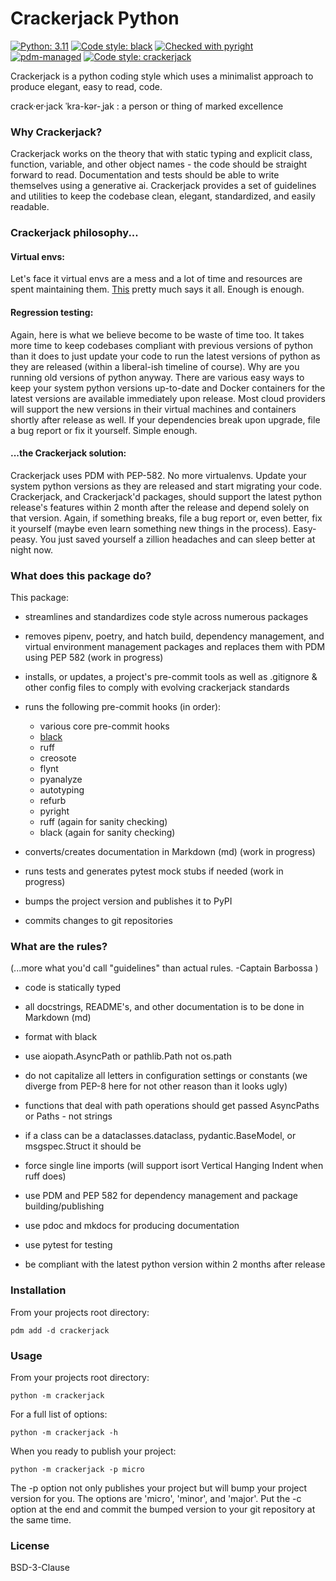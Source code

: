 # Crackerjack Python

[![Python: 3.11](https://img.shields.io/badge/python-3.11%2B-blue)](https://docs.python.org/3/)
[![Code style: black](https://img.shields.io/badge/code%20style-black-000000.svg)](https://github.com/ambv/black)
[![Checked with pyright](https://microsoft.github.io/pyright/img/pyright_badge.svg)](https://microsoft.github.io/pyright/)
[![pdm-managed](https://img.shields.io/badge/pdm-managed-blueviolet)](https://pdm.fming.dev)
[![Code style: crackerjack](https://img.shields.io/badge/code%20style-crackerjack-000042)](https://github.com/lesleslie/crackerjack)

Crackerjack is a python coding style which uses a minimalist approach to produce elegant, easy to read, code.

crack·​er·​jack ˈkra-kər-ˌjak
: a person or thing of marked excellence

### **Why Crackerjack?**

Crackerjack works on the theory that with static typing and explicit class,
function, variable, and other object names - the code should be
straight forward to read. Documentation and tests should be able to write themselves using a generative ai.
Crackerjack provides a set of guidelines and utilities to keep the codebase clean, elegant, standardized, and
easily readable.

### **Crackerjack philosophy...**

#### Virtual envs:

Let's face it virtual envs are a mess and a lot of time and resources are
spent maintaining them. [This](https://miro.medium.com/v2/resize:fit:984/format:webp/1*mHrDuetdLskvNHYucD9u3g.png) pretty
much says it all. Enough is enough.

#### Regression testing:

Again, here is what we believe become to be waste of time too. It takes more time to keep codebases compliant
with previous versions of python than it does to just update your code to run the latest versions of python
as they are released (within a liberal-ish timeline of course). Why are you running old versions of python anyway.
There are various easy ways to keep your system python versions up-to-date and
Docker containers for the latest versions are available immediately upon release. Most cloud providers
will support the new versions in their virtual machines and containers shortly after release as well. If your dependencies
break upon upgrade, file a bug report or fix it yourself. Simple enough.

#### ...the Crackerjack solution:

Crackerjack uses PDM with PEP-582. No more virtualenvs. Update your system python versions as they are released and start
migrating your code. Crackerjack, and Crackerjack'd packages, should support the latest
python release's features within 2 month after the release and depend solely on that version. Again, if
something breaks, file a bug report or, even better, fix it yourself (maybe even learn something new things in the process).
Easy-peasy. You just saved yourself a zillion headaches and can sleep
better at night now.

### **What does this package do?**

This package:

- streamlines and standardizes code style across numerous packages

- removes pipenv, poetry, and hatch build, dependency management, and virtual environment
  management packages and replaces them with PDM using PEP 582 (work in progress)

- installs, or updates, a project's pre-commit tools as well as .gitignore & other config files
  to comply with evolving crackerjack standards

- runs the following pre-commit hooks (in order):
  * various core pre-commit hooks
  * [black](https://github.com/ambv/black)
  * ruff
  * creosote
  * flynt
  * pyanalyze
  * autotyping
  * refurb
  * pyright
  * ruff (again for sanity checking)
  * black (again for sanity checking)

- converts/creates documentation in Markdown (md) (work in progress)

- runs tests and generates pytest mock stubs if needed (work in progress)

- bumps the project version and publishes it to PyPI

- commits changes to git repositories

### **What are the rules?**

(...more what you'd call "guidelines" than actual rules. -Captain Barbossa )

- code is statically typed

- all docstrings, README's, and other documentation is to be done in Markdown (md)

- format with black

- use aiopath.AsyncPath or pathlib.Path not os.path

- do not capitalize all letters in configuration settings or constants (we diverge from PEP-8 here
 for not other reason than it looks ugly)

- functions that deal with path operations should get passed AsyncPaths or Paths - not strings

- if a class can be a dataclasses.dataclass, pydantic.BaseModel, or msgspec.Struct it should be

- force single line imports (will support isort Vertical Hanging Indent when ruff does)

- use PDM and PEP 582 for dependency management and package building/publishing

- use pdoc and mkdocs for producing documentation

- use pytest for testing

- be compliant with the latest python version within 2 months after release



[//]: # (- variable docstrings are supported as outlined in)

[//]: # (  [PEP-224]&#40;https://www.python.org/dev/peps/pep-0224/&#41; as well as the module-level)

[//]: # (  __pdoc__ dictionary &#40;see [pdoc docs]&#40;)

[//]: # (  https://pdoc3.github.io/pdoc/doc/pdoc/#overriding-docstrings-with-__pdoc__&#41;&#41;)


### **Installation**

From your projects root directory:

```pdm add -d crackerjack```

### **Usage**

From your projects root directory:

```python -m crackerjack```

For a full list of options:

```python -m crackerjack -h```

When you ready to publish your project:

``python -m crackerjack -p micro``

The -p option not only publishes your project but will bump your
project version for you. The options are 'micro', 'minor', and 'major'.
Put the -c option at the end and commit the bumped version to your git
repository at the same time.

### **License**

BSD-3-Clause
